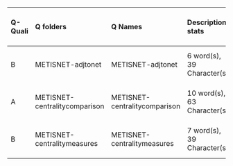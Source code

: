 |Q-Quali |Q folders                     |Q Names                       |Descriptions stats          |Keywords stats           |Found SW |Meta Info data fields   |
|:-------|:-----------------------------|:-----------------------------|:---------------------------|:------------------------|:--------|:-----------------------|
|B       |METISNET-adjtonet             |METISNET-adjtonet             |6 word(s), 39 Character(s)  |5: 1 (standard), 4 (new) |r        |q, p, a, d, k, i, o, s  |
|A       |METISNET-centralitycomparison |METISNET-centralitycomparison |10 word(s), 63 Character(s) |5: 1 (standard), 4 (new) |matlab   |q, p, a, d, k, df, o, s |
|B       |METISNET-centralitymeasures   |METISNET-centralitymeasures   |7 word(s), 39 Character(s)  |5: 1 (standard), 4 (new) |r        |q, p, a, d, k, i, o, s  |
